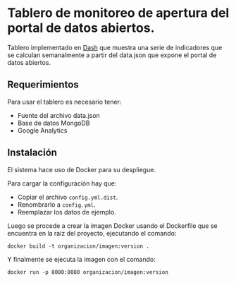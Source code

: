 # Tablero de monitoreo de apertura del portal de datos abiertos.

Tablero implementado en [Dash](https://dash.plot.ly) que muestra una serie de indicadores que se calculan semanalmente a partir del data.json que expone el portal de datos abiertos.

## Requerimientos

Para usar el tablero es necesario tener:
- Fuente del archivo data.json
- Base de datos MongoDB
- Google Analytics

## Instalación

El sistema hace uso de Docker para su despliegue.

Para cargar la configuración hay que:
- Copiar el archivo `config.yml.dist`.
- Renombrarlo a `config.yml`.
- Reemplazar los datos de ejemplo.

Luego se procede a crear la imagen Docker usando el Dockerfile que se encuentra en la raiz del proyecto, ejecutando el comando:

`docker build -t organizacion/imagen:version .`

Y finalmente se ejecuta la imagen con el comando:

`docker run -p 8080:8080 organizacion/imagen:version`